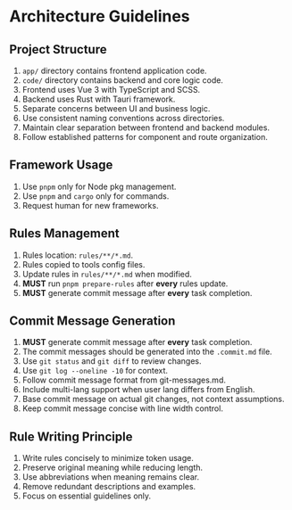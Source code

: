 # Architecture Guidelines

## Project Structure

1. `app/` directory contains frontend application code.
2. `code/` directory contains backend and core logic code.
3. Frontend uses Vue 3 with TypeScript and SCSS.
4. Backend uses Rust with Tauri framework.
5. Separate concerns between UI and business logic.
6. Use consistent naming conventions across directories.
7. Maintain clear separation between frontend and backend modules.
8. Follow established patterns for component and route organization.

## Framework Usage

1. Use `pnpm` only for Node pkg management.
2. Use `pnpm` and `cargo` only for commands.
3. Request human for new frameworks.

## Rules Management

1. Rules location: `rules/**/*.md`.
2. Rules copied to tools config files.
3. Update rules in `rules/**/*.md` when modified.
4. **MUST** run `pnpm prepare-rules` after **every** rules update.
5. **MUST** generate commit message after **every** task completion.

## Commit Message Generation

1. **MUST** generate commit message after **every** task completion.
2. The commit messages should be generated into the `.commit.md` file.
3. Use `git status` and `git diff` to review changes.
4. Use `git log --oneline -10` for context.
5. Follow commit message format from git-messages.md.
6. Include multi-lang support when user lang differs from English.
7. Base commit message on actual git changes, not context assumptions.
8. Keep commit message concise with line width control.

## Rule Writing Principle

1. Write rules concisely to minimize token usage.
2. Preserve original meaning while reducing length.
3. Use abbreviations when meaning remains clear.
4. Remove redundant descriptions and examples.
5. Focus on essential guidelines only.
